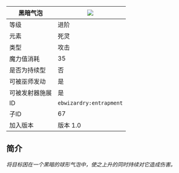 | 黑暗气泡 |![](https://github.com/Electroblob77/Wizardry/blob/1.12.2/src/main/resources/assets/ebwizardry/textures/spells/entrapment.png)|
|---|---|
| 等级 | 进阶 |
| 元素 | 死灵 |
| 类型 | 攻击 |
| 魔力值消耗 | 35 |
| 是否为持续型 | 否 |
| 可被巫师发动 | 是 |
| 可被发射器施展 | 是 |
| ID | `ebwizardry:entrapment` |
| 子ID | 67 |
| 加入版本 | 版本 1.0 |
## 简介
_将目标困在一个黑暗的球形气泡中，使之上升的同时持续对它造成伤害。_
